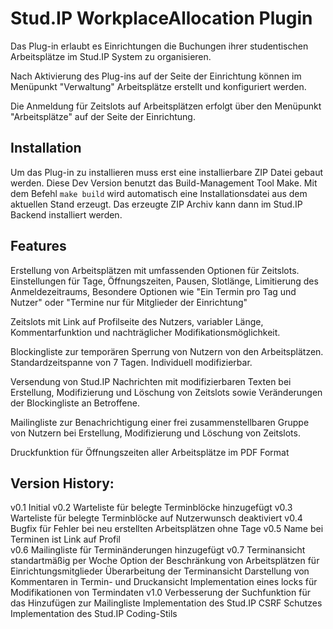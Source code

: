 Stud.IP WorkplaceAllocation Plugin
=
Das Plug-in erlaubt es Einrichtungen die Buchungen ihrer studentischen Arbeitsplätze im Stud.IP System zu organisieren.

Nach Aktivierung des Plug-ins auf der Seite der Einrichtung können im Menüpunkt "Verwaltung" Arbeitsplätze erstellt und konfiguriert werden.

Die Anmeldung für Zeitslots auf Arbeitsplätzen erfolgt über den Menüpunkt "Arbeitsplätze" auf der Seite der Einrichtung.

Installation
-
Um das Plug-in zu installieren muss erst eine installierbare ZIP Datei gebaut werden.
Diese Dev Version benutzt das Build-Management Tool Make. Mit dem Befehl `make build` wird automatisch eine Installationsdatei aus dem aktuellen Stand erzeugt. Das erzeugte ZIP Archiv kann dann im Stud.IP Backend installiert werden.

Features
-
Erstellung von Arbeitsplätzen mit umfassenden Optionen für Zeitslots. Einstellungen für Tage, Öffnungszeiten, Pausen, Slotlänge, Limitierung des Anmeldezeitraums, Besondere Optionen wie "Ein Termin pro Tag und Nutzer" oder "Termine nur für Mitglieder der Einrichtung"

Zeitslots mit Link auf Profilseite des Nutzers, variabler Länge, Kommentarfunktion und nachträglicher Modifikationsmöglichkeit. 

Blockingliste zur temporären Sperrung von Nutzern von den Arbeitsplätzen. Standardzeitspanne von 7 Tagen. Individuell modifizierbar.

Versendung von Stud.IP Nachrichten mit modifizierbaren Texten bei Erstellung, Modifizierung und Löschung von Zeitslots sowie Veränderungen der Blockingliste an Betroffene. 

Mailingliste zur Benachrichtigung einer frei zusammenstellbaren Gruppe von Nutzern bei Erstellung, Modifizierung und Löschung von Zeitslots.  

Druckfunktion für Öffnungszeiten aller Arbeitsplätze im PDF Format

Version History:
-
v0.1
Initial
v0.2
Warteliste für belegte Terminblöcke hinzugefügt
v0.3
Warteliste für belegte Terminblöcke auf Nutzerwunsch deaktiviert
v0.4
Bugfix für Fehler bei neu erstellten Arbeitsplätzen ohne Tage
v0.5
Name bei Terminen ist Link auf Profil  
v0.6
Mailingliste für Terminänderungen hinzugefügt
v0.7
Terminansicht standartmäßig per Woche
Option der Beschränkung von Arbeitsplätzen für Einrichtungsmitglieder
Überarbeitung der Terminansicht
Darstellung von Kommentaren in Termin- und Druckansicht
Implementation eines locks für Modifikationen von Termindaten
v1.0
Verbesserung der Suchfunktion für das Hinzufügen zur Mailingliste
Implementation des Stud.IP CSRF Schutzes
Implementation des Stud.IP Coding-Stils